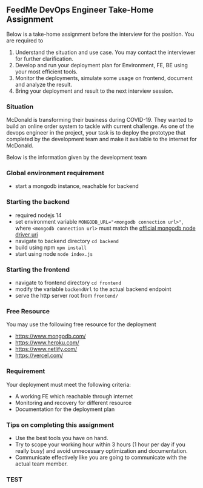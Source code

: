 ## FeedMe DevOps Engineer Take-Home Assignment

Below is a take-home assignment before the interview for the position. You are required to

1. Understand the situation and use case. You may contact the interviewer for further clarification.
2. Develop and run your deployment plan for Environment, FE, BE using your most efficient tools.
3. Monitor the deployments, simulate some usage on frontend, document and analyze the result.
4. Bring your deployment and result to the next interview session.

### Situation

McDonald is transforming their business during COVID-19. They wanted to build an online order system to tackle with current challenge. As one of the devops engineer in the project, your task is to deploy the prototype that completed by the development team and make it available to the internet for McDonald.

Below is the information given by the development team

### Global environment requirement

- start a mongodb instance, reachable for backend

### Starting the backend

- required nodejs 14
- set environment variable `MONGODB_URL="<mongodb connection url>"`, where `<mongodb connection url>` must match the [official mongodb node driver uri](https://docs.mongodb.com/drivers/node/current/fundamentals/connection/#connection-uri)
- navigate to backend directory `cd backend`
- build using npm `npm install`
- start using node `node index.js`

### Starting the frontend

- navigate to frontend directory `cd frontend`
- modify the variable `backendUrl` to the actual backend endpoint
- serve the http server root from `frontend/`

### Free Resource

You may use the following free resource for the deployment

- https://www.mongodb.com/
- https://www.heroku.com/
- https://www.netlify.com/
- https://vercel.com/

### Requirement

Your deployment must meet the following criteria:

- A working FE which reachable through internet
- Monitoring and recovery for different resource
- Documentation for the deployment plan

### Tips on completing this assignment

- Use the best tools you have on hand.
- Try to scope your working hour within 3 hours (1 hour per day if you really busy) and avoid unnecessary optimization and documentation.
- Communicate effectively like you are going to communicate with the actual team member.

### TEST
